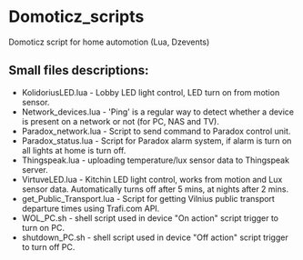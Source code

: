 # Domoticz_scripts
Domoticz script for home automotion (Lua, Dzevents)

## Small files descriptions:
* KolidoriusLED.lua - Lobby LED light control, LED turn on from motion sensor.
* Network_devices.lua - 'Ping' is a regular way to detect whether a device is present on a network or not (for PC, NAS and TV).
* Paradox_network.lua - Script to send command to Paradox control unit.
* Paradox_status.lua - Script for Paradox alarm system, if alarm is turn on all lights at home is turn off.
* Thingspeak.lua - uploading temperature/lux sensor data to Thingspeak server.
* VirtuveLED.lua - Kitchin LED light control, works from motion and Lux sensor data. Automatically turns off after 5 mins, at nights after 2 mins.
* get_Public_Transport.lua - Script for getting Vilnius public transport departure times using Trafi.com API.
* WOL_PC.sh - shell script used in device "On action" script trigger to turn on PC.
* shutdown_PC.sh - shell script used in device "Off action" script trigger to turn off PC.
